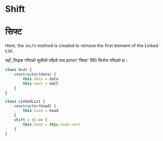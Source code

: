 # Shift

# सिफ्ट 
Here, the `shift` method is created to remove the first element of the Linked List.

यहाँ, लिङ्क गरिएको सूचीको पहिलो तत्व हटाउन 'सिफ्ट' विधि सिर्जना गरिएको छ।

```javascript
class Node {
    constructor(data) {
        this.data = data
        this.next = null 
    }
}

class LinkedList {
    constructor(head) {
        this.head = head 
    }
    shift = () => {
        this.head = this.head.next 
    }
}
```
